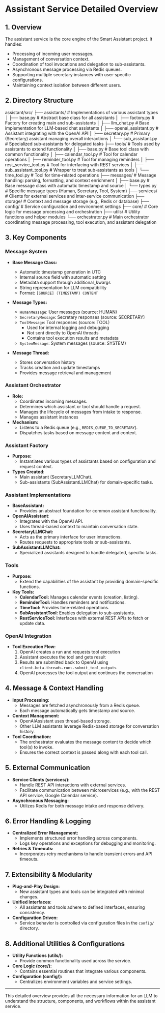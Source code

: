 # Assistant Service Detailed Overview

## 1. Overview
The assistant service is the core engine of the Smart Assistant project. It handles:
- Processing of incoming user messages.
- Management of conversation context.
- Coordination of tool invocations and delegation to sub-assistants.
- Asynchronous message processing via Redis queues.
- Supporting multiple secretary instances with user-specific configurations.
- Maintaining context isolation between different users.

## 2. Directory Structure

assistant/src/
├── assistants/           # Implementations of various assistant types
│   ├── base.py           # Abstract base class for all assistants
│   ├── factory.py        # Factory for creating main and sub-assistants
│   ├── llm_chat.py       # Base implementation for LLM-based chat assistants
│   ├── openai_assistant.py  # Assistant integrating with the OpenAI API
│   ├── secretary.py      # Primary (Secretary) assistant managing overall interactions
│   └── sub_assistant.py  # Specialized sub-assistants for delegated tasks
├── tools/                # Tools used by assistants to extend functionality
│   ├── base.py           # Base tool class with common functionality
│   ├── calendar_tool.py  # Tool for calendar operations
│   ├── reminder_tool.py  # Tool for managing reminders
│   ├── rest_service_tool.py  # Tool for interfacing with REST services
│   ├── sub_assistant_tool.py # Wrapper to treat sub-assistants as tools
│   └── time_tool.py      # Tool for time-related operations
├── messages/             # Message handling: parsing, formatting, and context enrichment
│   ├── base.py          # Base message class with automatic timestamp and source
│   └── types.py         # Specific message types (Human, Secretary, Tool, System)
├── services/             # Clients for external services and inter-service communication
├── storage/              # Context and message storage (e.g., Redis or database)
├── config/               # Service configuration and environment settings
├── core/                 # Core logic for message processing and orchestration
├── utils/                # Utility functions and helper modules
└── orchestrator.py       # Main orchestrator coordinating message processing, tool execution, and assistant delegation

## 3. Key Components

### Message System
- **Base Message Class:**
  - Automatic timestamp generation in UTC
  - Internal source field with automatic setting
  - Metadata support through additional_kwargs
  - String representation for LLM compatibility
  - Format: `[SOURCE] (TIMESTAMP) CONTENT`

- **Message Types:**
  - `HumanMessage`: User messages (source: HUMAN)
  - `SecretaryMessage`: Secretary responses (source: SECRETARY)
  - `ToolMessage`: Tool responses (source: TOOL)
    - Used for internal logging and debugging
    - Not sent directly to OpenAI threads
    - Contains tool execution results and metadata
  - `SystemMessage`: System messages (source: SYSTEM)

- **Message Thread:**
  - Stores conversation history
  - Tracks creation and update timestamps
  - Provides message retrieval and management

### Assistant Orchestrator
- **Role:**  
  - Coordinates incoming messages.
  - Determines which assistant or tool should handle a request.
  - Manages the lifecycle of messages from intake to response.
  - Manages assistant instances
- **Mechanism:**  
  - Listens to a Redis queue (e.g., `REDIS_QUEUE_TO_SECRETARY`).
  - Dispatches tasks based on message content and context.

### Assistant Factory
- **Purpose:**  
  - Instantiates various types of assistants based on configuration and request context.
- **Types Created:**  
  - Main assistant (SecretaryLLMChat).
  - Sub-assistants (SubAssistantLLMChat) for domain-specific tasks.

### Assistant Implementations
- **BaseAssistant:**  
  - Provides an abstract foundation for common assistant functionality.
- **OpenAIAssistant:**  
  - Integrates with the OpenAI API.
  - Uses thread-based context to maintain conversation state.
- **SecretaryLLMChat:**  
  - Acts as the primary interface for user interactions.
  - Routes requests to appropriate tools or sub-assistants.
- **SubAssistantLLMChat:**  
  - Specialized assistants designed to handle delegated, specific tasks.

### Tools
- **Purpose:**  
  - Extend the capabilities of the assistant by providing domain-specific functions.
- **Key Tools:**
  - **CalendarTool:** Manages calendar events (creation, listing).
  - **ReminderTool:** Handles reminders and notifications.
  - **TimeTool:** Provides time-related operations.
  - **SubAssistantTool:** Enables delegation to sub-assistants.
  - **RestServiceTool:** Interfaces with external REST APIs to fetch or update data.

### OpenAI Integration
- **Tool Execution Flow:**
  1. OpenAI creates a run and requests tool execution
  2. Assistant executes the tool and gets result
  3. Results are submitted back to OpenAI using `client.beta.threads.runs.submit_tool_outputs`
  4. OpenAI processes the tool output and continues the conversation

## 4. Message & Context Handling
- **Input Processing:**  
  - Messages are fetched asynchronously from a Redis queue.
  - Each message automatically gets timestamp and source.
- **Context Management:**  
  - OpenAIAssistant uses thread-based storage.
  - Other LLM assistants leverage Redis-based storage for conversation history.
- **Tool Coordination:**  
  - The orchestrator evaluates the message content to decide which tool(s) to invoke.
  - Ensures the correct context is passed along with each tool call.

## 5. External Communication
- **Service Clients (services/):**  
  - Handle REST API interactions with external services.
  - Facilitate communication between microservices (e.g., with the REST API service, Google Calendar service).
- **Asynchronous Messaging:**  
  - Utilizes Redis for both message intake and response delivery.

## 6. Error Handling & Logging
- **Centralized Error Management:**  
  - Implements structured error handling across components.
  - Logs key operations and exceptions for debugging and monitoring.
- **Retries & Timeouts:**  
  - Incorporates retry mechanisms to handle transient errors and API timeouts.

## 7. Extensibility & Modularity
- **Plug-and-Play Design:**  
  - New assistant types and tools can be integrated with minimal changes.
- **Unified Interfaces:**  
  - All assistants and tools adhere to defined interfaces, ensuring consistency.
- **Configuration Driven:**  
  - Service behavior is controlled via configuration files in the `config/` directory.

## 8. Additional Utilities & Configurations
- **Utility Functions (utils/):**  
  - Provide common functionality used across the service.
- **Core Logic (core/):**  
  - Contains essential routines that integrate various components.
- **Configuration (config/):**  
  - Centralizes environment variables and service settings.

---
This detailed overview provides all the necessary information for an LLM to understand the structure, components, and workflows within the assistant service.
